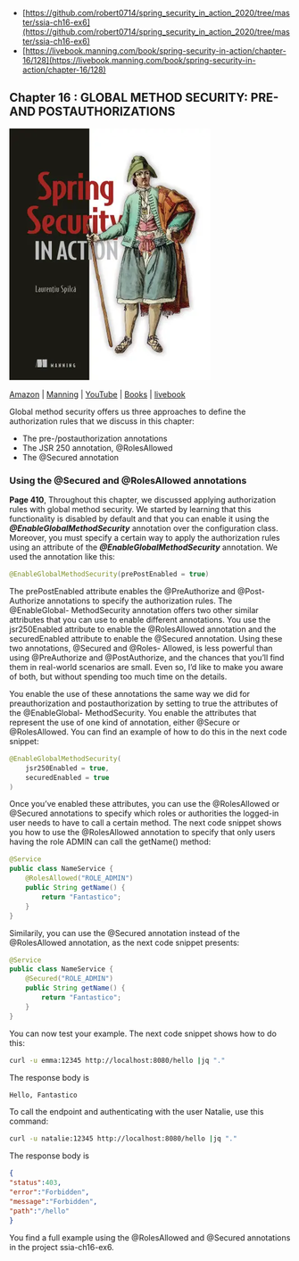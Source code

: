 * [https://github.com/robert0714/spring_security_in_action_2020/tree/master/ssia-ch16-ex6](https://github.com/robert0714/spring_security_in_action_2020/tree/master/ssia-ch16-ex6)
*  [https://livebook.manning.com/book/spring-security-in-action/chapter-16/128](https://livebook.manning.com/book/spring-security-in-action/chapter-16/128) 

## Chapter 16 : GLOBAL METHOD SECURITY: PRE- AND POSTAUTHORIZATIONS 
![cover](../../cover.webp) 

[Amazon](https://www.amazon.com/Spring-Security-Action-Laurentiu-Spilca/dp/1617297739) | [Manning](https://www.manning.com/books/spring-security-in-action) | [YouTube](https://t.co/4Or4P12LH2?amp=1) | [Books](https://laurspilca.com/books/) | [livebook](https://livebook.manning.com/book/spring-security-in-action) 


Global method security offers us three approaches to define the authorization rules that we discuss in this chapter:

* The pre-/postauthorization annotations
* The JSR 250 annotation, @RolesAllowed
* The @Secured annotation
 
### Using the @Secured and @RolesAllowed annotations

**Page 410**, 
Throughout this chapter, we discussed applying authorization rules with global
method security. We started by learning that this functionality is disabled by default
and that you can enable it using the ***@EnableGlobalMethodSecurity*** annotation
over the configuration class. Moreover, you must specify a certain way to apply the
authorization rules using an attribute of the ***@EnableGlobalMethodSecurity***
annotation. We used the annotation like this:

```java
@EnableGlobalMethodSecurity(prePostEnabled = true)
```

The prePostEnabled attribute enables the @PreAuthorize and @Post-
Authorize annotations to specify the authorization rules. The @EnableGlobal-
MethodSecurity annotation offers two other similar attributes that you can use to
enable different annotations. You use the jsr250Enabled attribute to enable the
@RolesAllowed annotation and the securedEnabled attribute to enable the
@Secured annotation. Using these two annotations, @Secured and @Roles-
Allowed, is less powerful than using @PreAuthorize and @PostAuthorize,
and the chances that you’ll find them in real-world scenarios are small. Even so, I’d
like to make you aware of both, but without spending too much time on the details.

You enable the use of these annotations the same way we did for preauthorization
and postauthorization by setting to true the attributes of the @EnableGlobal-
MethodSecurity. You enable the attributes that represent the use of one kind of
annotation, either @Secure or @RolesAllowed. You can find an example of how to
do this in the next code snippet:

```java
@EnableGlobalMethodSecurity(
    jsr250Enabled = true,
    securedEnabled = true
)
```
Once you’ve enabled these attributes, you can use the @RolesAllowed or
@Secured annotations to specify which roles or authorities the logged-in user needs
to have to call a certain method. The next code snippet shows you how to use the
@RolesAllowed annotation to specify that only users having the role ADMIN can
call the getName() method:
```java
@Service
public class NameService {
    @RolesAllowed("ROLE_ADMIN")
    public String getName() {
        return "Fantastico";
    }
}
```
Similarily, you can use the @Secured annotation instead of the @RolesAllowed
annotation, as the next code snippet presents:

```java
@Service
public class NameService {
    @Secured("ROLE_ADMIN")
    public String getName() {
        return "Fantastico";
    }
}
```

You can now test your example. The next code snippet shows how to do this:
```bash
curl -u emma:12345 http://localhost:8080/hello |jq "."
```

The response body is
```bash
Hello, Fantastico
```
To call the endpoint and authenticating with the user Natalie, use this command:
```bash
curl -u natalie:12345 http://localhost:8080/hello |jq "."
```
The response body is

```json
{
"status":403,
"error":"Forbidden",
"message":"Forbidden",
"path":"/hello"
}
```
You find a full example using the @RolesAllowed and @Secured annotations in
the project ssia-ch16-ex6.